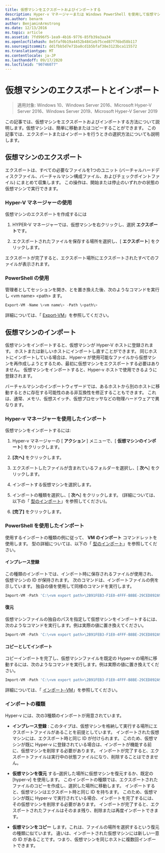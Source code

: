 ```yaml
---
title: 仮想マシンをエクスポートおよびインポートする
description: Hyper-v マネージャーまたは Windows PowerShell を使用して仮想マシンをエクスポートおよびインポートする方法について説明します。
ms.author: benarm
author: BenjaminArmstrong
ms.date: 12/13/2016
ms.topic: article
ms.assetid: 7fd996f5-1ea9-4b16-9776-85fb39a3aa34
ms.openlocfilehash: 8e5faf0b19a4452b4841eb75ced87f76bd58b117
ms.sourcegitcommit: dd1fbb5d7e71ba8cd1b5bfaf38e3123bca115572
ms.translationtype: MT
ms.contentlocale: ja-JP
ms.lasthandoff: 09/17/2020
ms.locfileid: "90746077"
---
```

# <a name="export-and-import-virtual-machines"></a>仮想マシンのエクスポートとインポート

> 適用対象: Windows 10、Windows Server 2016、Microsoft Hyper-V Server 2016、Windows Server 2019、Microsoft Hyper-V Server 2019

この記事では、仮想マシンをエクスポートおよびインポートする方法について説明します。仮想マシンは、簡単に移動またはコピーすることができます。 この記事では、エクスポートまたはインポートを行うときの選択方法についても説明します。

## <a name="export-a-virtual-machine"></a>仮想マシンのエクスポート

エクスポートは、すべての必要なファイルを1つのユニット (バーチャルハードディスクファイル、バーチャルマシン構成ファイル、およびチェックポイントファイル) にまとめて収集します。 この操作は、開始または停止のいずれかの状態の仮想マシンで実行できます。

### <a name="using-hyper-v-manager"></a>Hyper-V マネージャーの使用

仮想マシンのエクスポートを作成するには

1. HYPER-V マネージャーでは、仮想マシンを右クリックし、選択 **エクスポート**です。

2. エクスポートされたファイルを保存する場所を選択し、[ **エクスポート**] をクリックします。

エクスポートが完了すると、エクスポート場所にエクスポートされたすべてのファイルが表示されます。

### <a name="using-powershell"></a>PowerShell の使用

管理者としてセッションを開き、とを置き換えた後、次のようなコマンドを実行し \<vm name\> \<path\> ます。

```powershell
Export-VM -Name \<vm name\> -Path \<path\>
```

詳細については、「 [Export-VM](/powershell/module/hyper-v/export-vm)」を参照してください。

## <a name="import-a-virtual-machine"></a>仮想マシンのインポート

仮想マシンをインポートすると、仮想マシンが Hyper-V ホストに登録されます。 ホストまたは新しいホストにインポートし直すことができます。 同じホストにインポートしている場合は、Hyper-v が使用可能なファイルから仮想マシンを再作成しようとするため、最初に仮想マシンをエクスポートする必要はありません。 仮想マシンをインポートすると、Hyper-v ホストで使用できるように登録されます。

バーチャルマシンのインポートウィザードでは、あるホストから別のホストに移動するときに存在する可能性のある非互換性を修正することもできます。 これは、通常、メモリ、仮想スイッチ、仮想プロセッサなどの物理ハードウェアで異なります。

### <a name="import-using-hyper-v-manager"></a>Hyper-v マネージャーを使用したインポート

仮想マシンをインポートするには:

1. Hyper-v マネージャーの [ **アクション** ] メニューで、[ **仮想マシンのインポート**] をクリックします。

2. **[次へ]** をクリックします。

3. エクスポートしたファイルが含まれているフォルダーを選択し、[ **次へ**] をクリックします。

4. インポートする仮想マシンを選択します。

5. インポートの種類を選択し、[ **次へ**] をクリックします。 (詳細については、以下の「 [型のインポート](#import-types)」を参照してください)。

6. **[完了]** をクリックします。

### <a name="import-using-powershell"></a>PowerShell を使用したインポート

使用するインポートの種類の例に従って、 **VM のインポート** コマンドレットを使用します。 型の詳細については、以下の「 [型のインポート](#import-types)」を参照してください。

#### <a name="register-in-place"></a>インプレース登録

この種類のインポートでは、インポート時に保存されるファイルが使用され、仮想マシンの ID が保持されます。 次のコマンドは、インポートファイルの例を示しています。 独自の値を使用して同様のコマンドを実行します。

```powershell
Import-VM -Path 'C:\<vm export path>\2B91FEB3-F1E0-4FFF-B8BE-29CED892A95A.vmcx'
```

#### <a name="restore"></a>復元

仮想マシンファイルの独自のパスを指定して仮想マシンをインポートするには、次のようなコマンドを実行します。例は実際の値に置き換えてください。

```powershell
Import-VM -Path 'C:\<vm export path>\2B91FEB3-F1E0-4FFF-B8BE-29CED892A95A.vmcx' -Copy -VhdDestinationPath 'D:\Virtual Machines\WIN10DOC' -VirtualMachinePath 'D:\Virtual Machines\WIN10DOC'
```

#### <a name="import-as-a-copy"></a>コピーとしてインポート

コピーインポートを完了し、仮想マシンファイルを既定の Hyper-v の場所に移動するには、次のようなコマンドを実行します。例は実際の値に置き換えてください。

``` PowerShell
Import-VM -Path 'C:\<vm export path>\2B91FEB3-F1E0-4FFF-B8BE-29CED892A95A.vmcx' -Copy -GenerateNewId
```

詳細については、「 [インポート-VM](/powershell/module/hyper-v/import-vm)」を参照してください。

### <a name="import-types"></a>インポートの種類

Hyper-v には、次の3種類のインポートが用意されています。

- **インプレース登録** : このタイプは、仮想マシンを格納して実行する場所にエクスポートファイルがあることを前提としています。 インポートされた仮想マシンには、エクスポート時と同じ ID が付けられます。 このため、仮想マシンが既に Hyper-v に登録されている場合は、インポートが機能する前に、仮想マシンを削除する必要があります。 インポートが完了すると、エクスポートファイルは実行中の状態ファイルになり、削除することはできません。

- **仮想マシンを復元** する–選択した場所に仮想マシンを復元するか、既定の [hyper-v] を使用します。 このインポートの種類では、エクスポートされたファイルのコピーを作成し、選択した場所に移動します。 インポートすると、仮想マシンはエクスポート時と同じ ID を持ちます。 このため、仮想マシンが既に Hyper-v で実行されている場合、インポートを完了するには、その仮想マシンを削除する必要があります。 インポートが完了すると、エクスポートされたファイルはそのまま残り、削除または再度インポートできます。

- **仮想マシンをコピー** します。これは、ファイルの場所を選択するという復元の種類に似ています。 違いは、インポートされた仮想マシンには新しい一意の ID があることです。つまり、仮想マシンを同じホストに複数回インポートできます。